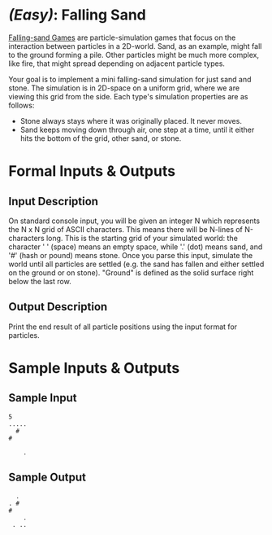 # [](#EasyIcon) *(Easy)*: Falling Sand

[Falling-sand Games](http://en.wikipedia.org/wiki/Falling-sand_game) are particle-simulation games that focus on the interaction between particles in a 2D-world. Sand, as an example, might fall to the ground forming a pile. Other particles might be much more complex, like fire, that might spread depending on adjacent particle types.

Your goal is to implement a mini falling-sand simulation for just sand and stone. The simulation is in 2D-space on a uniform grid, where we are viewing this grid from the side. Each type's simulation properties are as follows:

* Stone always stays where it was originally placed. It never moves.
* Sand keeps moving down through air, one step at a time, until it either hits the bottom of the grid, other sand, or stone.

# Formal Inputs & Outputs
## Input Description

On standard console input, you will be given an integer N which represents the N x N grid of ASCII characters. This means there will be N-lines of N-characters long. This is the starting grid of your simulated world: the character ' ' (space) means an empty space, while '.' (dot) means sand, and '#' (hash or pound) means stone. Once you parse this input, simulate the world until all particles are settled (e.g. the sand has fallen and either settled on the ground or on stone). "Ground" is defined as the solid surface right below the last row.

## Output Description

Print the end result of all particle positions using the input format for particles.

# Sample Inputs & Outputs
## Sample Input

    5
    .....
      #  
    #    
         
        .

## Sample Output

      .  
    . #  
    #    
        .
     . ..